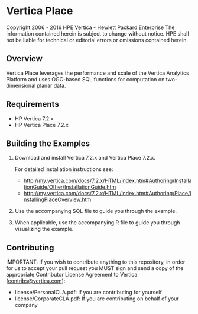 Vertica Place
=====
Copyright 2006 - 2016 HPE Vertica - Hewlett Packard Enterprise
The information contained herein is subject to change without notice. HPE shall not be liable for technical or editorial errors or omissions contained herein.

Overview
---------

Vertica Place leverages the performance and scale of the Vertica Analytics Platform and uses OGC-based SQL functions for computation on two-dimensional planar data.

Requirements
-------------

* HP Vertica 7.2.x
* HP Vertica Place 7.2.x

Building the Examples
---------------------

1. Download and install Vertica 7.2.x and Vertica Place 7.2.x.

   For detailed installation instructions see: 
   * http://my.vertica.com/docs/7.2.x/HTML/index.htm#Authoring/InstallationGuide/Other/InstallationGuide.htm
   * http://my.vertica.com/docs/7.2.x/HTML/index.htm#Authoring/Place/InstallingPlaceOverview.htm

2. Use the accompanying SQL file to guide you through the example.

3. When applicable, use the accompanying R file to guide you through visualizing the example.

Contributing
-------------

IMPORTANT: If you wish to contribute anything to this repository, in order for us to accept your pull request you MUST sign and send a copy of the appropriate Contributor License Agreement to Vertica (contribs@vertica.com):

* license/PersonalCLA.pdf: If you are contributing for yourself
* license/CorporateCLA.pdf: If you are contributing on behalf of your company 
